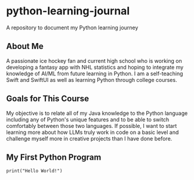 # python-learning-journal
A repository to document my Python learning journey

## About Me
A passionate ice hockey fan and current high school who is working on developing a fantasy app with NHL statistics and hoping to integrate my knowledge of AI/ML from future learning in Python. I am a self-teaching Swift and SwiftUI as well as learning Python through college courses. 

## Goals for This Course
My objective is to relate all of my Java knowledge to the Python language including any of Python's unique features and to be able to switch comfortably between those two languages. If possible, I want to start learning more about how LLMs truly work in code on a basic level and challenge myself more in creative projects than I have done before. 

## My First Python Program
`print("Hello World!")`

